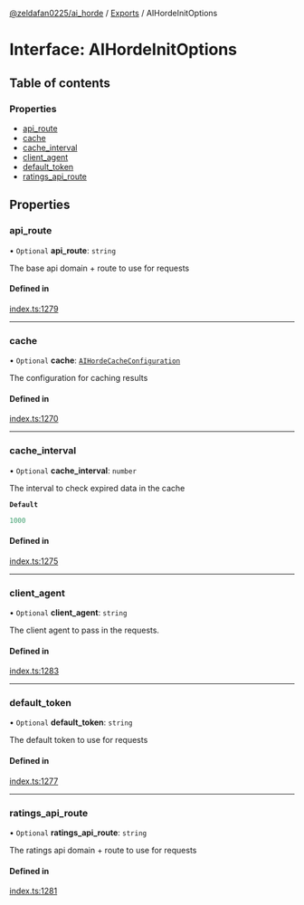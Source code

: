 [@zeldafan0225/ai_horde](../README.md) / [Exports](../modules.md) / AIHordeInitOptions

# Interface: AIHordeInitOptions

## Table of contents

### Properties

- [api\_route](AIHordeInitOptions.md#api_route)
- [cache](AIHordeInitOptions.md#cache)
- [cache\_interval](AIHordeInitOptions.md#cache_interval)
- [client\_agent](AIHordeInitOptions.md#client_agent)
- [default\_token](AIHordeInitOptions.md#default_token)
- [ratings\_api\_route](AIHordeInitOptions.md#ratings_api_route)

## Properties

### api\_route

• `Optional` **api\_route**: `string`

The base api domain + route to use for requests

#### Defined in

[index.ts:1279](https://github.com/ZeldaFan0225/ai_horde/blob/4b01aad/index.ts#L1279)

___

### cache

• `Optional` **cache**: [`AIHordeCacheConfiguration`](AIHordeCacheConfiguration.md)

The configuration for caching results

#### Defined in

[index.ts:1270](https://github.com/ZeldaFan0225/ai_horde/blob/4b01aad/index.ts#L1270)

___

### cache\_interval

• `Optional` **cache\_interval**: `number`

The interval to check expired data in the cache

**`Default`**

```ts
1000
```

#### Defined in

[index.ts:1275](https://github.com/ZeldaFan0225/ai_horde/blob/4b01aad/index.ts#L1275)

___

### client\_agent

• `Optional` **client\_agent**: `string`

The client agent to pass in the requests.

#### Defined in

[index.ts:1283](https://github.com/ZeldaFan0225/ai_horde/blob/4b01aad/index.ts#L1283)

___

### default\_token

• `Optional` **default\_token**: `string`

The default token to use for requests

#### Defined in

[index.ts:1277](https://github.com/ZeldaFan0225/ai_horde/blob/4b01aad/index.ts#L1277)

___

### ratings\_api\_route

• `Optional` **ratings\_api\_route**: `string`

The ratings api domain + route to use for requests

#### Defined in

[index.ts:1281](https://github.com/ZeldaFan0225/ai_horde/blob/4b01aad/index.ts#L1281)
